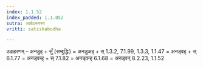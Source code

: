 ```yaml
---
index: 1.1.52
index_padded: 1.1.052
sutra: अलोऽन्त्यस्य
vritti: satishabodha

---
```

उदाहरणम् – अनडुह् + सुँ (सम्बुद्धिः) = अनडुअह् + स् 1.3.2, 7.1.99, 1.3.3, 1.1.47 = अनड्वह् + स् 6.1.77 = अनड्वन्ह् + स् 7.1.82 = अनड्वन्ह् 6.1.68 = अनड्वन् 8.2.23, 1.1.52 